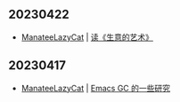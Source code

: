 ## 20230422
- [ManateeLazyCat](https://manateelazycat.github.io/) | [读《生意的艺术》](https://manateelazycat.github.io/reading/2023/04/22/reading-the-art-of-business.html)

## 20230417
- [ManateeLazyCat](https://manateelazycat.github.io/) | [Emacs GC 的一些研究](https://manateelazycat.github.io/emacs/2023/04/17/emacs-gc-research.html)

